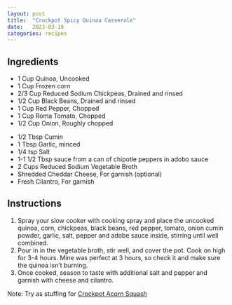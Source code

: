 ```yaml
---
layout: post
title:  "Crockpot Spicy Quinoa Casserole"
date:   2023-03-18
categories: recipes
---
```

Ingredients
--
* 1 Cup Quinoa, Uncooked
* 1 Cup Frozen corn
* 2/3 Cup Reduced Sodium Chickpeas, Drained and rinsed
* 1/2 Cup Black Beans, Drained and rinsed
* 1 Cup Red Pepper, Chopped
* 1 Cup Roma Tomato, Chopped
* 1/2 Cup  Onion, Roughly chopped
- 1/2 Tbsp Cumin
- 1 Tbsp Garlic, minced
- 1/4 tsp Salt
- 1-1 1/2 Tbsp sauce from a can of chipotle peppers in adobo sauce
- 2 Cups  Reduced Sodium Vegetable Broth
- Shredded Cheddar Cheese, For garnish (optional)
- Fresh Cilantro, For garnish

Instructions
--

1. Spray your slow cooker with cooking spray and place the uncooked quinoa, corn, chickpeas, black beans, red pepper, tomato, onion cumin powder, garlic, salt, pepper and adobe sauce inside, stirring until well combined.
2. Pour in in the vegetable broth, stir well, and cover the pot. Cook on high for 3-4 hours. Mine was perfect at 3 hours, so check it and make sure the quinoa isn’t burning.
3. Once cooked, season to taste with additional salt and pepper and garnish with cheese and cilantro.


Note: Try as stuffing for [Crockpot Acorn Squash](:/2f8b640335944cbaa0cc4bdd369be71a)